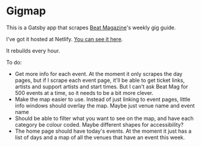 # Gigmap
This is a Gatsby app that scrapes [Beat Magazine](https://www.beat.com.au/gig-guide/)'s weekly gig guide.

I've got it hosted at Netlify. [You can see it here](https://gigmap.netlify.com).

It rebuilds every hour.

To do:
- Get more info for each event. At the moment it only scrapes the day pages, but if I scrape each event page, it'll be able to get ticket links, artists and support artists and start times. But I can't ask Beat Mag for 500 events at a time, so it needs to be a bit more clever.
- Make the map easier to use. Instead of just linking to event pages, little info windows should overlay the map. Maybe just venue name and event name
- Should be able to filter what you want to see on the map, and have each category be colour coded. Maybe different shapes for accessibility?
- The home page should have today's events. At the moment it just has a list of days and a map of all the venues that have an event this week.